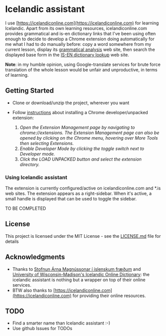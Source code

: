 # Icelandic assistant

I use [https://icelandiconline.com](https://icelandiconline.com) for learning Icelandic. Apart from its own learning resources, icelandiconline.com provides grammatical and is-en dictionary links that I've been using often enough to decide to develop a Chrome extension doing automatically for me what I had to do manually before: copy a word somewhere from my current lesson, display its [grammatical analysis](http://bin.arnastofnun.is/leit) web site, then search the displayed base form in the [IS-EN dictionary lookup](https://digicoll.library.wisc.edu/IcelOnline/Search.TEId.html) web site.

**Note**: in my humble opinion, using Google-translate services for brute force translation of the whole lesson would be unfair and unproductive, in terms of learning.

## Getting Started

- Clone or download/unzip the project, wherever you want
- Follow [instructions](https://developer.chrome.com/extensions/getstarted) about installing a Chrome developer/unpacked extension:

  1. *Open the Extension Management page by navigating to chrome://extensions. The Extension Management page can also be opened by clicking on the Chrome menu, hovering over More Tools then selecting Extensions.*
  2. *Enable Developer Mode by clicking the toggle switch next to Developer mode.*
  3. *Click the LOAD UNPACKED button and select the extension directory.*

### Using Icelandic assistant

The extension is currently configured/active on icelandiconline.com and *.is web sites.
The extension appears as a right-sidebar. When it's active, a small handle is displayed that can be used to toggle the sidebar.

TO BE COMPLETED

## License

This project is licensed under the MIT License - see the [LICENSE.md](LICENSE.md) file for details

## Acknowledgments

- Thanks to [Stofnun Árna Magnússonar í íslenskum fræðum](http://bin.arnastofnun.is/leit/) and [University of Wisconsin-Madison's Icelandic Online Dictionary](https://digicoll.library.wisc.edu/IcelOnline/Search.TEId.html): the icelandic assistant is nothing but a wrapper on top of their online services.
- BTW also thanks to [https://icelandiconline.com](https://icelandiconline.com) for providing their online resources.
  
## TODO

- Find a smarter name than Icelandic assistant :-)
- Use github Issues for TODOs  